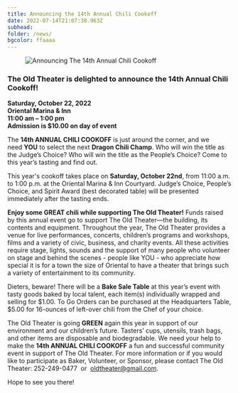 ```yaml
---
title: Announcing the 14th Annual Chili Cookoff
date: 2022-07-14T21:07:38.963Z
subhead: 
folder: /news/
bgcolor: ffaaaa
---
```


<figure>
  <img
    src="/images/news/2019-dragon.webp"
    alt="Announcing The 14th Annual Chili Cookoff"
    loading="lazy"
  />
  <figcaption class="italic">
  </figcaption>
</figure>

### **The Old Theater is delighted to announce the 14th Annual Chili Cookoff!**  
**Saturday, October 22, 2022**    
**Oriental Marina & Inn**    
**11:00 am – 1:00 pm**    
**Admission is $10.00 on day of event**   


The **14th ANNUAL CHILI COOKOFF** is just around the corner, and we need **YOU** to select the next **Dragon Chili Champ**.  Who will win the title as the Judge’s Choice?  Who will win the title as the People’s Choice?  Come to this year’s tasting and find out.  

This year's cookoff takes place on **Saturday, October 22nd**, from 11:00 a.m. to 1:00 p.m. at the Oriental Marina & Inn Courtyard.  Judge’s Choice, People’s Choice, and Spirit Award (best decorated table) will be presented immediately after the tasting ends. 

**Enjoy some GREAT chili while supporting The Old Theater!**  Funds raised by this annual event go to support The Old Theater—the building, its contents and equipment.  Throughout the year, The Old Theater provides a venue for live performances, concerts, children’s programs and workshops, films and a variety of civic, business, and charity events.  All these activities require stage, lights, sounds and the support of many people who volunteer on stage and behind the scenes - people like YOU - who appreciate how special it is for a town the size of Oriental to have a theater that brings such a variety of entertainment to its community. 

Dieters, beware!  There will be a **Bake Sale Table** at this year’s event with tasty goods baked by local talent, each item(s) individually wrapped and selling for $1.00. To Go Orders can be purchased at the Headquarters Table, $5.00 for 16-ounces of left-over chili from the Chef of your choice.

The Old Theater is going **GREEN** again this year in support of our environment and our children’s future.  Tasters’ cups, utensils, trash bags, and other items are disposable and biodegradable. We need your help to make the **14th ANNUAL CHILI COOKOFF** a fun and successful community event in support of The Old Theater.  For more information or if you would like to participate as Baker, Volunteer, or Sponsor, please contact The Old Theater:
252-249-0477  or  oldtheater@gmail.com.

Hope to see you there!